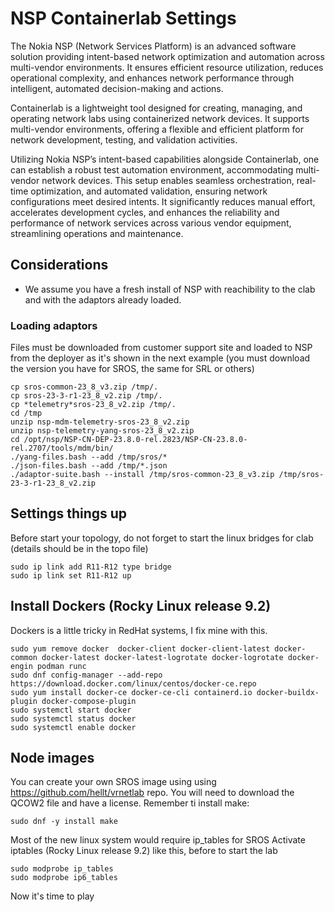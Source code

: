 # NSP Containerlab Settings

The Nokia NSP (Network Services Platform) is an advanced software solution providing intent-based network optimization and automation across multi-vendor environments. It ensures efficient resource utilization, reduces operational complexity, and enhances network performance through intelligent, automated decision-making and actions.

Containerlab is a lightweight tool designed for creating, managing, and operating network labs using containerized network devices. It supports multi-vendor environments, offering a flexible and efficient platform for network development, testing, and validation activities.

Utilizing Nokia NSP’s intent-based capabilities alongside Containerlab, one can establish a robust test automation environment, accommodating multi-vendor network devices. This setup enables seamless orchestration, real-time optimization, and automated validation, ensuring network configurations meet desired intents. It significantly reduces manual effort, accelerates development cycles, and enhances the reliability and performance of network services across various vendor equipment, streamlining operations and maintenance.


## Considerations

* We assume you have a fresh install of NSP with reachibility to the clab and with the adaptors already loaded.

### Loading adaptors

Files must be downloaded from customer support site and loaded to NSP from the deployer as it's shown in the next example (you must download the version you have for SROS, the same for SRL or others)

```
cp sros-common-23_8_v3.zip /tmp/.
cp sros-23-3-r1-23_8_v2.zip /tmp/.
cp *telemetry*sros-23_8_v2.zip /tmp/.
cd /tmp
unzip nsp-mdm-telemetry-sros-23_8_v2.zip
unzip nsp-telemetry-yang-sros-23_8_v2.zip 
cd /opt/nsp/NSP-CN-DEP-23.8.0-rel.2823/NSP-CN-23.8.0-rel.2707/tools/mdm/bin/
./yang-files.bash --add /tmp/sros/*
./json-files.bash --add /tmp/*.json
./adaptor-suite.bash --install /tmp/sros-common-23_8_v3.zip /tmp/sros-23-3-r1-23_8_v2.zip
```

## Settings things up

Before start your topology, do not forget to start the linux bridges for clab (details should be in the topo file)
```
sudo ip link add R11-R12 type bridge 
sudo ip link set R11-R12 up
```

## Install Dockers (Rocky Linux release 9.2)

Dockers is a little tricky in RedHat systems, I fix mine with this.
```
sudo yum remove docker  docker-client docker-client-latest docker-common docker-latest docker-latest-logrotate docker-logrotate docker-engin podman runc
sudo dnf config-manager --add-repo https://download.docker.com/linux/centos/docker-ce.repo
sudo yum install docker-ce docker-ce-cli containerd.io docker-buildx-plugin docker-compose-plugin
sudo systemctl start docker
sudo systemctl status docker
sudo systemctl enable docker
```
## Node images

You can create your own SROS image using using https://github.com/hellt/vrnetlab repo. You will need to download the QCOW2 file and have a license. Remember ti install make:

```
sudo dnf -y install make
```
Most of the new linux system would require ip_tables for SROS
Activate iptables (Rocky Linux release 9.2) like this, before to start the lab
```
sudo modprobe ip_tables
sudo modprobe ip6_tables
```

Now it's time to play